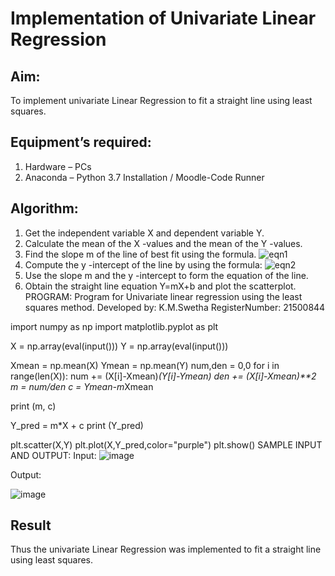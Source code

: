 # Implementation of Univariate Linear Regression
## Aim:
To implement univariate Linear Regression to fit a straight line using least squares.
## Equipment’s required:
1.	Hardware – PCs
2.	Anaconda – Python 3.7 Installation / Moodle-Code Runner
## Algorithm:
1.	Get the independent variable X and dependent variable Y.
2.	Calculate the mean of the X -values and the mean of the Y -values.
3.	Find the slope m of the line of best fit using the formula.
 ![eqn1](./eq1.jpg)
4.	Compute the y -intercept of the line by using the formula:
![eqn2](./eq2.jpg)  
5.	Use the slope m and the y -intercept to form the equation of the line.
6.	Obtain the straight line equation Y=mX+b and plot the scatterplot.
PROGRAM:
Program for Univariate linear regression using the least squares method.
Developed by: K.M.Swetha
RegisterNumber: 21500844

import numpy as np
import matplotlib.pyplot as plt

X = np.array(eval(input()))
Y = np.array(eval(input()))

Xmean = np.mean(X)
Ymean = np.mean(Y)
num,den = 0,0
for i in range(len(X)):
    num += (X[i]-Xmean)*(Y[i]-Ymean)
    den += (X[i]-Xmean)**2
m = num/den
c = Ymean-m*Xmean
    
print (m, c)

Y_pred = m*X + c
print (Y_pred)

plt.scatter(X,Y)
plt.plot(X,Y_pred,color="purple")
plt.show()
SAMPLE INPUT AND OUTPUT:
Input:
![image](https://user-images.githubusercontent.com/94228215/154501946-7eb2e320-a75c-488b-a52b-df7160179164.png)


Output:

![image](https://user-images.githubusercontent.com/94228215/154501893-1a54a4d0-2e67-4f83-b475-b155b475ae79.png)


## Result
Thus the univariate Linear Regression was implemented to fit a straight line using least squares.
